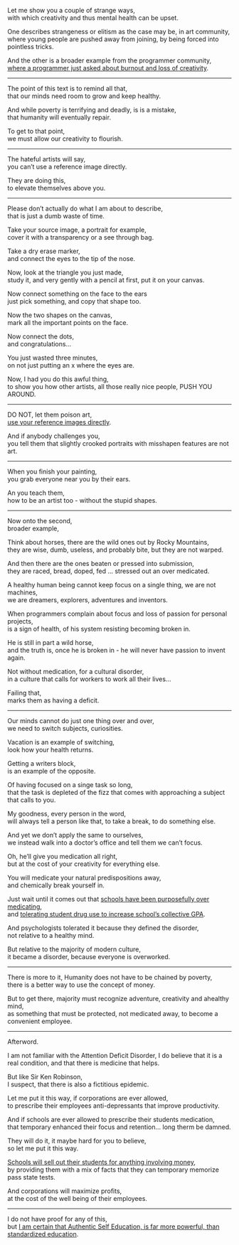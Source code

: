 Let me show you a couple of strange ways,\
with which creativity and thus mental health can be upset.

One describes strangeness or elitism as the case may be, in art community,\
where young people are pushed away from joining, by being forced into pointless tricks.

And the other is a broader example from the programmer community,\
[where a programmer just asked about burnout and loss of creativity](https://news.ycombinator.com/item?id=32226910).

---

The point of this text is to remind all that,\
that our minds need room to grow and keep healthy.

And while poverty is terrifying and deadly, is is a mistake,\
that humanity will eventually repair.

To get to that point,\
we must allow our creativity to flourish.

---

The hateful artists will say,\
you can’t use a reference image directly.

They are doing this,\
to elevate themselves above you.

---

Please don’t actually do what I am about to describe,\
that is just a dumb waste of time.

Take your source image, a portrait for example,\
cover it with a transparency or a see through bag.

Take a dry erase marker,\
and connect the eyes to the tip of the nose.

Now, look at the triangle you just made,\
study it, and very gently with a pencil at first, put it on your canvas.

Now connect something on the face to the ears\
just pick something, and copy that shape too.

Now the two shapes on the canvas,\
mark all the important points on the face.

Now connect the dots,\
and congratulations...

You just wasted three minutes,\
on not just putting an x where the eyes are.

Now, I had you do this awful thing,\
to show you how other artists, all those really nice people, PUSH YOU AROUND.

---

DO NOT, let them poison art,\
[use your reference images directly](https://www.youtube.com/watch?v=0fEMJp70tGU).

And if anybody challenges you,\
you tell them that slightly crooked portraits with misshapen features are not art.

---

When you finish your painting,\
you grab everyone near you by their ears.

An you teach them,\
how to be an artist too - without the stupid shapes.

---

Now onto the second,\
broader example,

Think about horses, there are the wild ones out by Rocky Mountains,\
they are wise, dumb, useless, and probably bite, but they are not warped.

And then there are the ones beaten or pressed into submission,\
they are raced, bread, doped, fed ... stressed out an over medicated.

A healthy human being cannot keep focus on a single thing, we are not machines,\
we are dreamers, explorers, adventures and inventors.

When programmers complain about focus and loss of passion for personal projects,\
is a sign of health, of his system resisting becoming broken in.

He is still in part a wild horse,\
and the truth is, once he is broken in - he will never have passion to invent again.

Not without medication, for a cultural disorder,\
in a culture that calls for workers to work all their lives...

Failing that,\
marks them as having a deficit.

---

Our minds cannot do just one thing over and over,\
we need to switch subjects, curiosities.

Vacation is an example of switching,\
look how your health returns.

Getting a writers block,\
is an example of the opposite.

Of having focused on a singe task so long,\
that the task is depleted of the fizz that comes with approaching a subject that calls to you.

My goodness, every person in the word,\
will always tell a person like that, to take a break, to do something else.

And yet we don’t apply the same to ourselves,\
we instead walk into a doctor’s office and tell them we can’t focus.

Oh, he’ll give you medication all right,\
but at the cost of your creativity for everything else.

You will medicate your natural predispositions away,\
and chemically break yourself in.

Just wait until it comes out that [schools have been purposefully over medicating](https://www.youtube.com/watch?v=HInN7t4Zl04),\
and [tolerating student drug use to increase school’s collective GPA](https://www.youtube.com/watch?v=VqWnumbraI4).

And psychologists tolerated it because they defined the disorder,\
not relative to a healthy mind.

But relative to the majority of modern culture,\
it became a disorder, because everyone is overworked.

---

There is more to it, Humanity does not have to be chained by poverty,\
there is a better way to use the concept of money.

But to get there, majority must recognize adventure, creativity and ahealthy mind,\
as something that must be protected, not medicated away, to become a convenient employee.

---

Afterword.

I am not familiar with the Attention Deficit Disorder, I do believe that it is a real condition, and that there is medicine that helps.

But like Sir Ken Robinson,\
I suspect, that there is also a fictitious epidemic.

Let me put it this way, if corporations are ever allowed,\
to prescribe their employees anti-depressants that improve productivity.

And if schools are ever allowed to prescribe their students medication,\
that temporary enhanced their focus and retention... long therm be damned.

They will do it, it maybe hard for you to believe,\
so let me put it this way.

[Schools will sell out their students for anything involving money](https://slate.com/business/2022/07/college-financial-aid-sham.html),\
by providing them with a mix of facts that they can temporary memorize pass state tests.

And corporations will maximize profits,\
at the cost of the well being of their employees.

---

I do not have proof for any of this,\
but [I am certain that Authentic Self Education, is far more powerful, than standardized education](https://www.youtube.com/watch?v=sxyKNMrhEvY).
